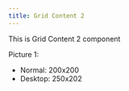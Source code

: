 ```yaml
---
title: Grid Content 2
---
```


This is Grid Content 2 component

Picture 1:
- Normal: 200x200
- Desktop: 250x202